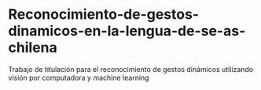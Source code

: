 # Reconocimiento-de-gestos-dinamicos-en-la-lengua-de-se-as-chilena
Trabajo de titulación para el reconocimiento de gestos dinámicos utilizando visión por computadora y machine learning
